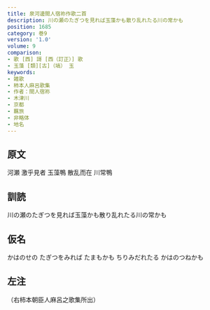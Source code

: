 ```yaml
---
title: 泉河邊間人宿祢作歌二首
description: 川の瀬のたぎつを見れば玉藻かも散り乱れたる川の常かも
position: 1685
category: 巻9
version: '1.0'
volume: 9
comparison:
- 歌 [西] 謌 [西（訂正）] 歌
- 玉藻 [類][古]（塙） 玉
keywords:
- 雑歌
- 柿本人麻呂歌集
- 作者：間人宿祢
- 木津川
- 京都
- 羈旅
- 非略体
- 地名
---
```


## 原文

河瀬 激乎見者 玉藻鴨 散乱而在 川常鴨

## 訓読

川の瀬のたぎつを見れば玉藻かも散り乱れたる川の常かも

## 仮名

かはのせの たぎつをみれば たまもかも ちりみだれたる かはのつねかも

## 左注

（右柿本朝臣人麻呂之歌集所出）
